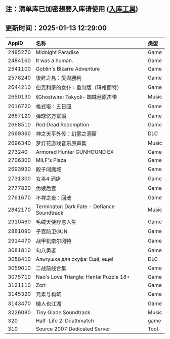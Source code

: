 ## 注：清单库已加密想要入库请使用 ([入库工具](https://github.com/BlankTMing/ManifestAutoUpdate/releases))

## 更新时间：2025-01-13 12:29:00
| AppID | 名称 | 类型  |
| :-------------------- | :----------------------------- | :----------- |
| 2485270 | Midnight Paradise| Game |
| 2484160 | It was a human.| Game |
| 2541100 | Goblin's Bizarre Adventure| Game |
| 2578240 | 復甦之島：愛與勝利| Game |
| 2644210 | 伯克利家的女仆：重制版（玛格丽特）| Game |
| 2650130 | 《Ghostwire: Tokyo》- 蜘蛛丝原声带| Music |
| 2616720 | 格式塔：五日回| Game |
| 2667120 | 弹球亿万富翁| Game |
| 2668510 | Red Dead Redemption| Game |
| 2669360 | 神之天平外传：幻雾之洞窟| DLC |
| 2696340 | 梦灯花游戏音乐原声集| Music |
| 273240 | Armored Hunter GUNHOUND EX| Game |
| 2706300 | MILF's Plaza| Game |
| 2693930 | 骰子闯魔城| Game |
| 2731300 | 女巫4·酒店| Game |
| 2777820 | 伪娘后宫| Game |
| 2761670 | 不祥之夜：回魂| Game |
| 2842170 | Terminator: Dark Fate - Defiance Soundtrack| Music |
| 2910460 | 毛绒天使疗愈人生| Game |
| 2881090 | 子宫防卫GUN| Game |
| 2914470 | 战甲机索尔冈特| Game |
| 3081810 | 勾八勇者| Game |
| 3058410 | Альтушка для скуфа: Ещё, ещё!| DLC |
| 3059010 | 二战前线合集| Game |
| 3075710 | Nao's Love Triangle: Hentai Puzzle 18+| Game |
| 3121110 | Zort| Game |
| 3145320 | 元素与构筑| Game |
| 3143470 | 懒人也江湖| Game |
| 3226080 | Tiny Glade Soundtrack| Music |
| 320 | Half-Life 2: Deathmatch| game |
| 310 | Source 2007 Dedicated Server| Tool |
